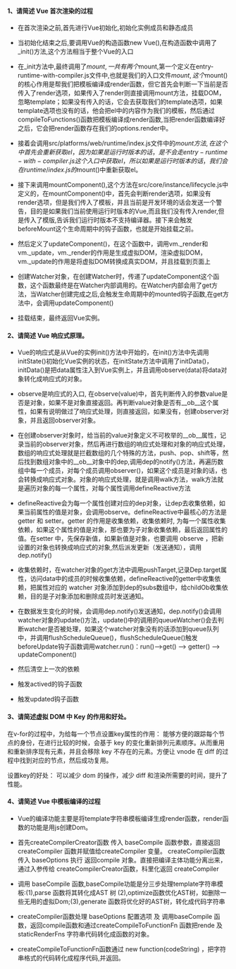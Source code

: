 #### 1、请简述 Vue 首次渲染的过程

- 在首次渲染之前,首先进行Vue初始化,初始化实例成员和静态成员

- 当初始化结束之后,要调用Vue的构造函数new Vue(),在构造函数中调用了_init()方法,这个方法相当于整个Vue的入口

- 在_init方法中,最终调用了$mount,一共有两个$mount,第一个定义在entry-runtime-with-compiler.js文件中,也就是我们的入口文件$mount,这个$mount()的核心作用是帮我们把模板编译成render函数，但它首先会判断一下当前是否传入了render选项，如果传入了render则直接调用mount方法，挂载DOM，忽略template；如果没有传入的话，它会去获取我们的template选项，如果template选项也没有的话，他会把el中的内容作为我们的模板，然后通过compileToFunctions()函数把模板编译成render函数,当把render函数编译好之后，它会把render函数存在我们的options.render中。

- 接着会调用src/platforms/web/runtime/index.js文件中的$mount方法,在这个中首先会重新获取el，因为如果是运行时版本的话，是不会走entry-runtime-with-compiler.js这个入口中获取el，所以如果是运行时版本的话，我们会在runtime/index.js的$mount()中重新获取el。
 
- 接下来调用mountComponent(),这个方法在src/core/instance/lifecycle.js中定义的，在mountComponent()中，首先会判断render选项，如果没有render选项，但是我们传入了模板，并且当前是开发环境的话会发送一个警告，目的是如果我们当前使用运行时版本的Vue,而且我们没有传入render,但是传入了模版,告诉我们运行时版本不支持编译器。接下来会触发beforeMount这个生命周期中的钩子函数，也就是开始挂载之前。
 
- 然后定义了updateComponent()，在这个函数中，调用vm._render和vm._update，vm._render的作用是生成虚拟DOM，渲染虚拟DOM，vm._update的作用是将虚拟DOM转换成真实DOM，并且挂载到页面上

- 创建Watcher对象，在创建Watcher时，传递了updateComponent这个函数，这个函数最终是在Watcher内部调用的。在Watcher内部会用了get方法，当Watcher创建完成之后,会触发生命周期中的mounted钩子函数,在get方法中，会调用updateComponent()

- 挂载结束，最终返回Vue实例。

#### 2、请简述 Vue 响应式原理。

- Vue的响应式是从Vue的实例init()方法中开始的，在init()方法中先调用initState()初始化Vue实例的状态，在initState方法中调用了initData()， initData()是把data属性注入到Vue实例上，并且调用observe(data)将data对象转化成响应式的对象。

- observe是响应式的入口, 在observe(value)中，首先判断传入的参数value是否是对象，如果不是对象直接返回。再判断value对象是否有__ob__这个属性，如果有说明做过了响应式处理，则直接返回，如果没有，创建observer对象，并且返回observer对象。

- 在创建observer对象时，给当前的value对象定义不可枚举的__ob__属性，记录当前的observer对象，然后再进行数组的响应式处理和对象的响应式处理，数组的响应式处理就是拦截数组的几个特殊的方法，push、pop、shift等，然后找到数组对象中的__ob__对象中的dep,调用dep的notify()方法，再遍历数组中每一个成员，对每个成员调用observer()，如果这个成员是对象的话，也会转换成响应式对象。对象的响应式处理，就是调用walk方法，walk方法就是遍历对象的每一个属性，对每个属性调用defineReactive方法

- defineReactive会为每一个属性创建对应的dep对象，让dep去收集依赖，如果当前属性的值是对象，会调用observe。defineReactive中最核心的方法是getter 和 setter。getter 的作用是收集依赖，收集依赖时, 为每一个属性收集依赖，如果这个属性的值是对象，那也要为子对象收集依赖，最后返回属性的值。在setter 中，先保存新值，如果新值是对象，也要调用 observe ，把新设置的对象也转换成响应式的对象,然后派发更新（发送通知），调用dep.notify()

- 收集依赖时，在watcher对象的get方法中调用pushTarget,记录Dep.target属性，访问data中的成员的时候收集依赖，defineReactive的getter中收集依赖，把属性对应的 watcher 对象添加到dep的subs数组中，给childOb收集依赖，目的是子对象添加和删除成员时发送通知。

- 在数据发生变化的时候，会调用dep.notify()发送通知，dep.notify()会调用watcher对象的update()方法，update()中的调用的queueWatcher()会去判断watcher是否被处理，如果这个watcher对象没有的话添加到queue队列中，并调用flushScheduleQueue()，flushScheduleQueue()触发beforeUpdate钩子函数调用watcher.run()：run()-->get() --> getter() --> updateComponent()
 
- 然后清空上一次的依赖

- 触发actived的钩子函数

- 触发updated钩子函数


#### 3、请简述虚拟 DOM 中 Key 的作用和好处。

在v-for的过程中，为给每一个节点设置key属性的作用：
    能够方便的跟踪每个节点的身份，在进行比较的时候，会基于 key 的变化重新排列元素顺序。从而重用和重新排序现有元素，并且会移除 key 不存在的元素。方便让 vnode 在 diff 的过程中找到对应的节点，然后成功复用。

设置key的好处：
    可以减少 dom 的操作，减少 diff 和渲染所需要的时间，提升了性能。

#### 4、请简述 Vue 中模板编译的过程

- Vue的编译功能主要是将template字符串模板编译生成render函数，render函数的功能是用js创建Dom。

- 首先createCompilerCreator函数 传入 baseCompile 函数参数，直接返回 createCompiler 函数并赋值给createCompiler 变量。 createCompiler函数传入 baseOptions 执行 返回compile 对象。直接把编译主体功能分离出来，通过入参传给 createCompilerCreator函数，科里化返回 createCompiler

- 调用 baseCompile 函数,baseCompile功能是分三步处理template字符串模板:(1),parse 函数将其转化成AST 树
(2),optimize函数优化AST树，如删除一些无用的虚拟Dom;(3),generate 函数将优化好的AST树，转化成代码字符串

- createCompiler函数处理 baseOptions 配置选项 及 调用baseCompile 函数，返回compile函数和通过createCompileToFunctionFn 函数把rende 及 staticRenderFns 字符串代码转化成函数的对象。

- createCompileToFunctionFn函数通过 new function(codeString) ，把字符串格式的代码转化成程序代码,并返回。


